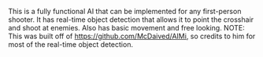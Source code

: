 This is a fully functional AI that can be implemented for any first-person shooter. It has real-time object detection that allows it to point the crosshair and shoot at enemies. Also has basic movement and free looking. NOTE: This was built off of https://github.com/McDaived/AIMi, so credits to him for most of the real-time object detection.
